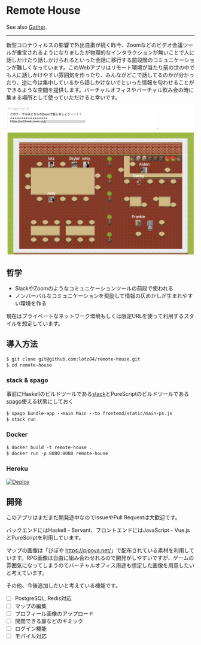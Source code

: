 # Remote House

See also [Gather](https://gather.town/).

----

新型コロナウィルスの影響で外出自粛が続く昨今、Zoomなどのビデオ会議ツールが重宝されるようになりましたが物理的なインタラクションが無いことで人に話しかけたり話しかけられるといった会話に移行する前段階のコミュニケーションが難しくなっています。このWebアプリはリモート環境が当たり前の世の中でも人に話しかけやすい雰囲気を作ったり、みんながどこで話してるのかが分かったり、逆に今は集中しているから話しかけないでといった情報を匂わせることができるような空間を提供します。バーチャルオフィスやバーチャル飲み会の時に集まる場所として使っていただけると幸いです。

![](demo.png)

## 哲学

- SlackやZoomのようなコミュニケーションツールの前段で使われる
- ノンバーバルなコミュニケーションを奨励して情報の仄めかしが生まれやすい環境を作る

現在はプライベートなネットワーク環境もしくは限定URLを使って利用するスタイルを想定しています。

## 導入方法

```shell
$ git clone git@github.com:lotz84/remote-house.git
$ cd remote-house
```

### stack & spago

事前にHaskellのビルドツールである[stack](https://docs.haskellstack.org/en/stable/README/)とPureScriptのビルドツールである[spago](https://github.com/purescript/spago)使える状態にしておく

```shell
$ spago bundle-app --main Main --to frontend/static/main-ps.js
$ stack run
```

### Docker

```shell
$ docker build -t remote-house .
$ docker run -p 8080:8080 remote-house
```

### Heroku

[![Deploy](https://www.herokucdn.com/deploy/button.svg)](https://heroku.com/deploy)

## 開発

このアプリはまだまだ開発途中なのでIssueやPull Requestは大歓迎です。

バックエンドにはHaskell - Servant、フロントエンドにはJavaScript - Vue.jsとPureScriptを利用しています。

マップの画像は「ぴぽや <https://pipoya.net/>」で配布されている素材を利用しています。RPG画像は自由に組み合わせれるので開発がしやすいですが、ゲームの雰囲気になってしまうのでバーチャルオフィス用途も想定した画像を用意したいと考えています。

その他、今後追加したいと考えている機能です。

- [ ] PostgreSQL, Redis対応
- [ ] マップの編集
- [ ] プロフィール画像のアップロード
- [ ] 開閉できる扉などのギミック
- [ ] ログイン機能
- [ ] モバイル対応
